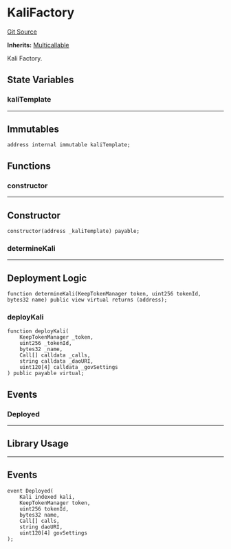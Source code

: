 # KaliFactory
[Git Source](https://github.com/kalidao/keep/blob/4ba354e122c2e294d53e3539ad035bb2950c6c96/src/extensions/dao/KaliFactory.sol)

**Inherits:**
[Multicallable](/src/utils/Multicallable.sol/abstract.Multicallable.md)

Kali Factory.


## State Variables
### kaliTemplate
-----------------------------------------------------------------------
Immutables
-----------------------------------------------------------------------


```solidity
address internal immutable kaliTemplate;
```


## Functions
### constructor

-----------------------------------------------------------------------
Constructor
-----------------------------------------------------------------------


```solidity
constructor(address _kaliTemplate) payable;
```

### determineKali

-----------------------------------------------------------------------
Deployment Logic
-----------------------------------------------------------------------


```solidity
function determineKali(KeepTokenManager token, uint256 tokenId, bytes32 name) public view virtual returns (address);
```

### deployKali


```solidity
function deployKali(
    KeepTokenManager _token,
    uint256 _tokenId,
    bytes32 _name,
    Call[] calldata _calls,
    string calldata _daoURI,
    uint120[4] calldata _govSettings
) public payable virtual;
```

## Events
### Deployed
-----------------------------------------------------------------------
Library Usage
-----------------------------------------------------------------------
-----------------------------------------------------------------------
Events
-----------------------------------------------------------------------


```solidity
event Deployed(
    Kali indexed kali,
    KeepTokenManager token,
    uint256 tokenId,
    bytes32 name,
    Call[] calls,
    string daoURI,
    uint120[4] govSettings
);
```

